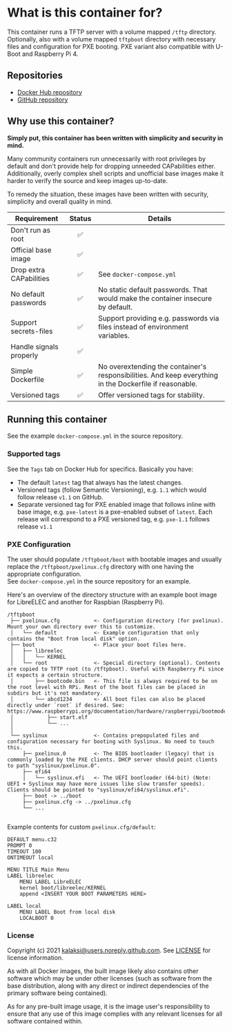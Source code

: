 
# What is this container for?

This container runs a TFTP server with a volume mapped `/tftp` directory. Optionally, also with a volume mapped `tftpboot` directory with necessary files
and configuration for PXE booting. PXE variant also compatible with U-Boot and Raspberry Pi 4.

## Repositories

- [Docker Hub repository](https://hub.docker.com/r/jessenich91/alpine-tftpd-pxe/)
- [GitHub repository](https://github.com/jessench/docker-tftpd-pxe/)

## Why use this container?

**Simply put, this container has been written with simplicity and security in mind.**

Many community containers run unnecessarily with root privileges by default and don't provide help for dropping unneeded CAPabilities either.
Additionally, overly complex shell scripts and unofficial base images make it harder to verify the source and keep images up-to-date.  

To remedy the situation, these images have been written with security, simplicity and overall quality in mind.

|Requirement              |Status|Details|
|-------------------------|:----:|-------|
|Don't run as root        |✅    | |
|Official base image      |✅    | |
|Drop extra CAPabilities  |✅    | See `docker-compose.yml` |
|No default passwords     |✅    | No static default passwords. That would make the container insecure by default. |
|Support secrets-files    |✅    | Support providing e.g. passwords via files instead of environment variables. |
|Handle signals properly  |✅    | |
|Simple Dockerfile        |✅    | No overextending the container's responsibilities. And keep everything in the Dockerfile if reasonable. |
|Versioned tags           |✅    | Offer versioned tags for stability.|

## Running this container

See the example `docker-compose.yml` in the source repository.

### Supported tags

See the `Tags` tab on Docker Hub for specifics. Basically you have:

- The default `latest` tag that always has the latest changes.
- Versioned tags (follow Semantic Versioning), e.g. `1.1` which would follow release `v1.1` on GitHub.
- Separate versioned tag for PXE enabled image that follows inline with base image, e.g. `pxe-latest` is a pxe-enabled subset of `latest`. Each release will correspond to a PXE versioned tag, e.g. `pxe-1.1` follows release `v1.1`

### PXE Configuration

The user should populate `/tftpboot/boot` with bootable images and usually replace the `/tftpboot/pxelinux.cfg` directory with one having the appropriate configuration.  
See `docker-compose.yml` in the source repository for an example.  

Here's an overview of the directory structure with an example boot image for LibreELEC and another for Raspbian (Raspberry Pi).

```text
/tftpboot
 ├── pxelinux.cfg           <- Configuration directory (for pxelinux). Mount your own directory over this to customize.
 │   └── default            <- Example configuration that only contains the "Boot from local disk" option.
 ├── boot                   <- Place your boot files here.
 │   ├── libreelec
 │   │   └── KERNEL
 │   └── root               <- Special directory (optional). Contents are copied to TFTP root (to /tftpboot). Useful with Raspberry Pi since it expects a certain structure. 
 │       ├── bootcode.bin   <- This file is always required to be on the root level with RPi. Rest of the boot files can be placed in subdirs but it's not mandatory.
 │       └── abcd1234       <- All boot files can also be placed directly under `root` if desired. See: https://www.raspberrypi.org/documentation/hardware/raspberrypi/bootmodes/net.md
 │           ├── start.elf     
 │           └── ...
 │
 └── syslinux               <- Contains prepopulated files and configuration necessary for booting with Syslinux. No need to touch this.
     ├── pxelinux.0         <- The BIOS bootloader (legacy) that is commonly loaded by the PXE clients. DHCP server should point clients to path "syslinux/pxelinux.0".
     ├── efi64
     │   └── syslinux.efi   <- The UEFI bootloader (64-bit) (Note: UEFI + Syslinux may have more issues like slow transfer speeds). Clients should be pointed to "syslinux/efi64/syslinux.efi".
     ├── boot -> ../boot
     ├── pxelinux.cfg -> ../pxelinux.cfg   
     └── ...
 
```
  
Example contents for custom `pxelinux.cfg/default`:

```text
DEFAULT menu.c32
PROMPT 0
TIMEOUT 100
ONTIMEOUT local

MENU TITLE Main Menu
LABEL libreelec
    MENU LABEL LibreELEC
    kernel boot/libreelec/KERNEL
    append <INSERT YOUR BOOT PARAMETERS HERE>

LABEL local
    MENU LABEL Boot from local disk
    LOCALBOOT 0
```

### License

Copyright (c) 2021 kalaksi@users.noreply.github.com. See [LICENSE](https://github.com/jessenich/docker-tftpd-pxe/blob/master/LICENSE) for license information.  

As with all Docker images, the built image likely also contains other software which may be under other licenses (such as software from the base distribution, along with any direct or indirect dependencies of the primary software being contained).  
  
As for any pre-built image usage, it is the image user's responsibility to ensure that any use of this image complies with any relevant licenses for all software contained within.
